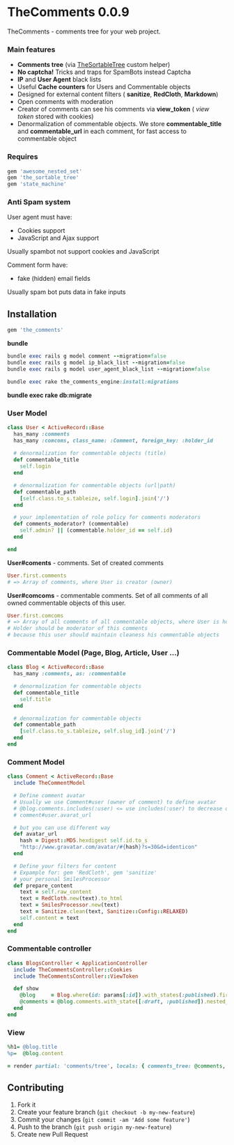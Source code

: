 # TheComments 0.0.9

TheComments - comments tree for your web project.

### Main features

* **Comments tree** (via [TheSortableTree](https://github.com/the-teacher/the_sortable_tree) custom helper)
* **No captcha!** Tricks and traps for SpamBots instead Captcha
* **IP** and **User Agent** black lists
* Useful **Cache counters** for Users and Commentable objects
* Designed for external content filters ( **sanitize**, **RedCloth**, **Markdown**)
* Open comments with moderation
* Creator of comments can see his comments via **view_token** ( _view token_ stored with cookies)
* Denormalization of commentable objects. We store **commentable_title** and **commentable_url** in each comment, for fast access to commentable object

### Requires

```ruby
gem 'awesome_nested_set'
gem 'the_sortable_tree'
gem 'state_machine'
```

### Anti Spam system

User agent must have:

* Cookies support
* JavaScript and Ajax support

Usually spambot not support cookies and JavaScript

Comment form have:

* fake (hidden) email fields

Usually spam bot puts data in fake inputs

## Installation

```ruby
gem 'the_comments'
```

**bundle**

```ruby
bundle exec rails g model comment --migration=false
bundle exec rails g model ip_black_list --migration=false
bundle exec rails g model user_agent_black_list --migration=false

bundle exec rake the_comments_engine:install:migrations
```

**bundle exec rake db:migrate**

### User Model

```ruby
class User < ActiveRecord::Base
  has_many :comments
  has_many :comcoms, class_name: :Comment, foreign_key: :holder_id
  
  # denormalization for commentable objects (title)
  def commentable_title
    self.login
  end

  # denormalization for commentable objects (url|path)
  def commentable_path
    [self.class.to_s.tableize, self.login].join('/')
  end

  # your implementation of role policy for comments moderators
  def comments_moderator? (commentable)
    self.admin? || (commentable.holder_id == self.id)
  end

end
```

**User#coments** - comments. Set of created comments

```ruby
User.first.comments
# => Array of comments, where User is creator (owner)
```

**User#comcoms** - commentable comments. Set of all comments of all owned commentable objects of this user.

```ruby
User.first.comcoms
# => Array of all comments of all commentable objects, where User is holder
# Holder should be moderator of this comments
# because this user should maintain cleaness his commentable objects
```

### Commentable Model (Page, Blog, Article, User ...)

```ruby
class Blog < ActiveRecord::Base
  has_many :comments, as: :commentable

  # denormalization for commentable objects
  def commentable_title
    self.title
  end

  # denormalization for commentable objects
  def commentable_path
    [self.class.to_s.tableize, self.slug_id].join('/')
  end
end
```

### Comment Model

```ruby
class Comment < ActiveRecord::Base
  include TheCommentModel

  # Define comment avatar
  # Usually we use Comment#user (owner of comment) to define avatar
  # @blog.comments.includes(:user) <= use includes(:user) to decrease queries count
  # comment#user.avarat_url

  # but you can use different way
  def avatar_url
    hash = Digest::MD5.hexdigest self.id.to_s
    "http://www.gravatar.com/avatar/#{hash}?s=30&d=identicon"
  end

  # Define your filters for content
  # Expample for: gem 'RedCloth', gem 'sanitize'
  # your personal SmilesProcessor
  def prepare_content
    text = self.raw_content
    text = RedCloth.new(text).to_html
    text = SmilesProcessor.new(text)
    text = Sanitize.clean(text, Sanitize::Config::RELAXED)
    self.content = text
  end
end
```

### Commentable controller

```ruby
class BlogsController < ApplicationController
  include TheCommentsController::Cookies
  include TheCommentsController::ViewToken

  def show
    @blog     = Blog.where(id: params[:id]).with_states(:published).first
    @comments = @blog.comments.with_state([:draft, :published]).nested_set
  end
end
```

### View

```ruby
%h1= @blog.title
%p=  @blog.content

= render partial: 'comments/tree', locals: { comments_tree: @comments, commentable: @blog }
```

## Contributing

1. Fork it
2. Create your feature branch (`git checkout -b my-new-feature`)
3. Commit your changes (`git commit -am 'Add some feature'`)
4. Push to the branch (`git push origin my-new-feature`)
5. Create new Pull Request